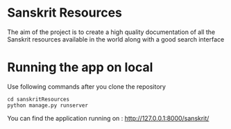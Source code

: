 # Sanskrit Resources
The aim of the project is to create a high quality documentation of all the Sanskrit resources available in the world along with a good search interface 

# Running the app on local

Use following commands after you clone the repository

`cd sanskritResources`<br>
`python manage.py runserver`

You can find the application running on : http://127.0.0.1:8000/sanskrit/
